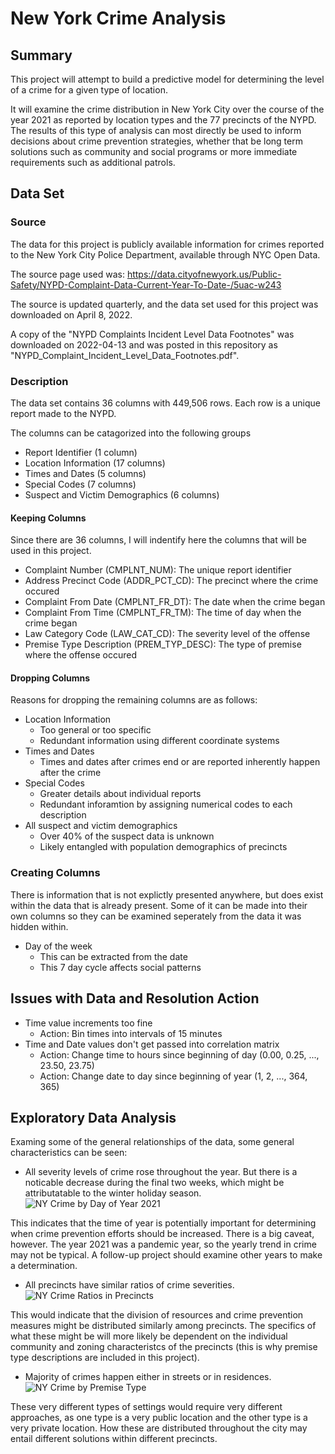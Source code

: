 # New York Crime Analysis
## Summary
This project will attempt to build a predictive model for determining the level of a crime for a given type of location.

It will examine the crime distribution in New York City over the course of the year 2021 as reported by location types and the 77 precincts of the NYPD.  The results of this type of analysis can most directly be used to inform decisions about crime prevention strategies, whether that be long term solutions such as community and social programs or more immediate requirements such as additional patrols.


## Data Set
### Source
The data for this project is publicly available information for crimes reported to the New York City Police Department, available through NYC Open Data.

The source page used was:
https://data.cityofnewyork.us/Public-Safety/NYPD-Complaint-Data-Current-Year-To-Date-/5uac-w243

The source is updated quarterly, and the data set used for this project was downloaded on April 8, 2022.

A copy of the "NYPD Complaints Incident Level Data Footnotes" was downloaded on 2022-04-13 and was posted in this repository as "NYPD_Complaint_Incident_Level_Data_Footnotes.pdf".

### Description
The data set contains 36 columns with 449,506 rows. Each row is a unique report made to the NYPD.

The columns can be catagorized into the following groups
* Report Identifier (1 column)
* Location Information (17 columns)
* Times and Dates (5 columns)
* Special Codes (7 columns)
* Suspect and Victim Demographics (6 columns)
#### Keeping Columns
Since there are 36 columns, I will indentify here the columns that will be used in this project.
* Complaint Number (CMPLNT_NUM): The unique report identifier
* Address Precinct Code (ADDR_PCT_CD): The precinct where the crime occured
* Complaint From Date (CMPLNT_FR_DT): The date when the crime began
* Complaint From Time (CMPLNT_FR_TM): The time of day when the crime began
* Law Category Code (LAW_CAT_CD): The severity level of the offense
* Premise Type Description (PREM_TYP_DESC): The type of premise where the offense occured
#### Dropping Columns
Reasons for dropping the remaining columns are as follows:
* Location Information
  * Too general or too specific
  * Redundant information using different coordinate systems
* Times and Dates
  * Times and dates after crimes end or are reported inherently happen after the crime 
* Special Codes
  * Greater details about individual reports
  * Redundant inforamtion by assigning numerical codes to each description
* All suspect and victim demographics
  * Over 40% of the suspect data is unknown
  * Likely entangled with population demographics of precincts
### Creating Columns
There is information that is not explictly presented anywhere, but does exist within the data that is already present. Some of it can be made into their own columns so they can be examined seperately from the data it was hidden within.
* Day of the week
  * This can be extracted from the date
  * This 7 day cycle affects social patterns
## Issues with Data and Resolution Action
* Time value increments too fine
  * Action: Bin times into intervals of 15 minutes
* Time and Date values don't get passed into correlation matrix
  * Action: Change time to hours since beginning of day (0.00, 0.25, ..., 23.50, 23.75)
  * Action: Change date to day since beginning of year (1, 2, ..., 364, 365)

## Exploratory Data Analysis
Examing some of the general relationships of the data, some general characteristics can be seen:

* All severity levels of crime rose throughout the year. But there is a noticable decrease during the final two weeks, which might be attributatable to the winter holiday season.
  ![NY Crime by Day of Year 2021](https://user-images.githubusercontent.com/99386257/165869423-b750a350-7a4e-4cf0-93ea-01824b298d8b.png)

This indicates that the time of year is potentially important for determining when crime prevention efforts should be increased. There is a big caveat, however. The year 2021 was a pandemic year, so the yearly trend in crime may not be typical. A follow-up project should examine other years to make a determination.

* All precincts have similar ratios of crime severities.
  ![NY Crime Ratios in Precincts](https://user-images.githubusercontent.com/99386257/165869907-342d0a33-aef6-4278-aa58-7ff32fef23c9.png)

This would indicate that the division of resources and crime prevention measures might be distributed similarly among precincts. The specifics of what these might be will more likely be dependent on the individual community and zoning characteristcs of the precincts (this is why premise type descriptions are included in this project).

* Majority of crimes happen either in streets or in residences.
  ![NY Crime by Premise Type](https://user-images.githubusercontent.com/99386257/165870003-4be8d00b-5313-49a7-ab29-6bc0a3d90f97.png)

These very different types of settings would require very different approaches, as one type is a very public location and the other type is a very private location. How these are distributed throughout the city may entail different solutions within different precincts.
